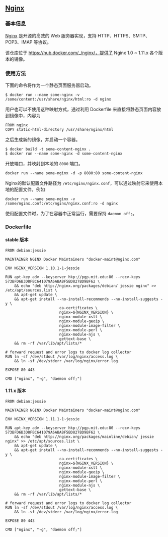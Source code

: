 ## [Nginx](https://hub.docker.com/_/nginx/)

### 基本信息
[Nginx](https://en.wikipedia.org/wiki/Nginx) 是开源的高效的 Web 服务器实现，支持 HTTP、HTTPS、SMTP、POP3、IMAP 等协议。

该仓库位于 https://hub.docker.com/_/nginx/，提供了 Nginx 1.0 ~ 1.11.x 各个版本的镜像。

### 使用方法
下面的命令将作为一个静态页面服务器启动。

```
$ docker run --name some-nginx -v /some/content:/usr/share/nginx/html:ro -d nginx
```
用户也可以不使用这种映射方式，通过利用 Dockerfile 来直接将静态页面内容放到镜像中，内容为

```
FROM nginx
COPY static-html-directory /usr/share/nginx/html
```
之后生成新的镜像，并启动一个容器。

```
$ docker build -t some-content-nginx .
$ docker run --name some-nginx -d some-content-nginx
```
开放端口，并映射到本地的 `8080` 端口。

```
docker run --name some-nginx -d -p 8080:80 some-content-nginx
```

Nginx的默认配置文件路径为 `/etc/nginx/nginx.conf`，可以通过映射它来使用本地的配置文件，例如

```
docker run --name some-nginx -v /some/nginx.conf:/etc/nginx/nginx.conf:ro -d nginx
```
使用配置文件时，为了在容器中正常运行，需要保持 `daemon off;`。

### Dockerfile
#### stable 版本
```
FROM debian:jessie

MAINTAINER NGINX Docker Maintainers "docker-maint@nginx.com"

ENV NGINX_VERSION 1.10.1-1~jessie

RUN apt-key adv --keyserver hkp://pgp.mit.edu:80 --recv-keys 573BFD6B3D8FBC641079A6ABABF5BD827BD9BF62 \
	&& echo "deb http://nginx.org/packages/debian/ jessie nginx" >> /etc/apt/sources.list \
	&& apt-get update \
	&& apt-get install --no-install-recommends --no-install-suggests -y \
						ca-certificates \
						nginx=${NGINX_VERSION} \
						nginx-module-xslt \
						nginx-module-geoip \
						nginx-module-image-filter \
						nginx-module-perl \
						nginx-module-njs \
						gettext-base \
	&& rm -rf /var/lib/apt/lists/*

# forward request and error logs to docker log collector
RUN ln -sf /dev/stdout /var/log/nginx/access.log \
	&& ln -sf /dev/stderr /var/log/nginx/error.log

EXPOSE 80 443

CMD ["nginx", "-g", "daemon off;"]
```

#### 1.11.x 版本

```
FROM debian:jessie

MAINTAINER NGINX Docker Maintainers "docker-maint@nginx.com"

ENV NGINX_VERSION 1.11.1-1~jessie

RUN apt-key adv --keyserver hkp://pgp.mit.edu:80 --recv-keys 573BFD6B3D8FBC641079A6ABABF5BD827BD9BF62 \
	&& echo "deb http://nginx.org/packages/mainline/debian/ jessie nginx" >> /etc/apt/sources.list \
	&& apt-get update \
	&& apt-get install --no-install-recommends --no-install-suggests -y \
						ca-certificates \
						nginx=${NGINX_VERSION} \
						nginx-module-xslt \
						nginx-module-geoip \
						nginx-module-image-filter \
						nginx-module-perl \
						nginx-module-njs \
						gettext-base \
	&& rm -rf /var/lib/apt/lists/*

# forward request and error logs to docker log collector
RUN ln -sf /dev/stdout /var/log/nginx/access.log \
	&& ln -sf /dev/stderr /var/log/nginx/error.log

EXPOSE 80 443

CMD ["nginx", "-g", "daemon off;"]
```
